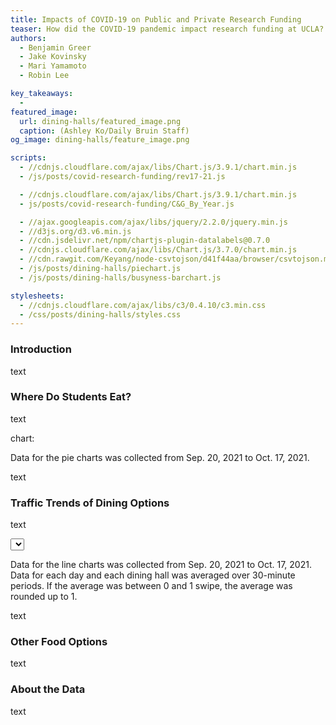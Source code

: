 ```yaml
---
title: Impacts of COVID-19 on Public and Private Research Funding 
teaser: How did the COVID-19 pandemic impact research funding at UCLA? Which departments and types of research were affected the most?
authors:
  - Benjamin Greer
  - Jake Kovinsky
  - Mari Yamamoto
  - Robin Lee

key_takeaways:
  - 
featured_image:
  url: dining-halls/featured_image.png
  caption: (Ashley Ko/Daily Bruin Staff)
og_image: dining-halls/feature_image.png

scripts:
  - //cdnjs.cloudflare.com/ajax/libs/Chart.js/3.9.1/chart.min.js
  - /js/posts/covid-research-funding/rev17-21.js

  - //cdnjs.cloudflare.com/ajax/libs/Chart.js/3.9.1/chart.min.js
  - js/posts/covid-research-funding/C&G_By_Year.js

  - //ajax.googleapis.com/ajax/libs/jquery/2.2.0/jquery.min.js
  - //d3js.org/d3.v6.min.js
  - //cdn.jsdelivr.net/npm/chartjs-plugin-datalabels@0.7.0
  - //cdnjs.cloudflare.com/ajax/libs/Chart.js/3.7.0/chart.min.js
  - //cdn.rawgit.com/Keyang/node-csvtojson/d41f44aa/browser/csvtojson.min.js
  - /js/posts/dining-halls/piechart.js
  - /js/posts/dining-halls/busyness-barchart.js

stylesheets:
  - //cdnjs.cloudflare.com/ajax/libs/c3/0.4.10/c3.min.css
  - /css/posts/dining-halls/styles.css
---
```


### Introduction

text

### Where Do Students Eat?

text

chart:
<div class = 'pieCharts'>
<div class = 'pie_chart swipes'><canvas id = 'SwipesPieChart'></canvas></div>
<!-- <div class = 'pie_chart scaled'><canvas id = 'ScaledPieChart'></canvas></div> -->
</div>
<p class = 'caption'>Data for the pie charts was collected from Sep. 20, 2021 to Oct. 17, 2021.</p>

text

### Traffic Trends of Dining Options

text


<select id="Day"></select>

<div class = 'bar_chart'><canvas id = 'barChart'></canvas></div>
<p class = 'caption'>Data for the line charts was collected from Sep. 20, 2021 to Oct. 17, 2021. Data for each day and each dining hall was averaged over 30-minute periods. If the average was between 0 and 1 swipe, the average was rounded up to 1.</p>

text

### Other Food Options

text

### About the Data

text
